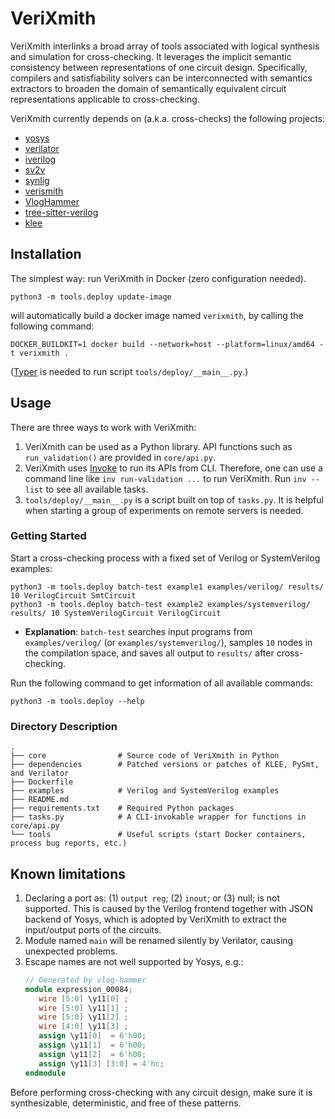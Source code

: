 # VeriXmith

VeriXmith interlinks a broad array of tools associated with logical synthesis and simulation for cross-checking. It leverages the implicit semantic consistency between representations of one circuit design. Specifically, compilers and satisfiability solvers can be interconnected with semantics extractors to broaden the domain of semantically equivalent circuit representations applicable to cross-checking.

VeriXmith currently depends on (a.k.a. cross-checks) the following projects:

- [yosys](https://github.com/YosysHQ/yosys)
- [verilator](https://github.com/verilator/verilator)
- [iverilog](https://github.com/steveicarus/iverilog)
- [sv2v](https://github.com/zachjs/sv2v)
- [synlig](https://github.com/chipsalliance/synlig)
- [verismith](https://github.com/ymherklotz/verismith)
- [VlogHammer](https://github.com/YosysHQ/VlogHammer)
- [tree-sitter-verilog](https://github.com/tree-sitter/tree-sitter-verilog)
- [klee](https://github.com/klee/klee)

## Installation

The simplest way: run VeriXmith in Docker (zero configuration needed).

```
python3 -m tools.deploy update-image
```

will automatically build a docker image named `verixmith`, by calling the following command:

```
DOCKER_BUILDKIT=1 docker build --network=host --platform=linux/amd64 -t verixmith .
```

([Typer](https://typer.tiangolo.com/) is needed to run script `tools/deploy/__main__.py`.)

## Usage

There are three ways to work with VeriXmith:

1. VeriXmith can be used as a Python library. API functions such as `run_validation()` are provided in `core/api.py`.
2. VeriXmith uses [Invoke](https://www.pyinvoke.org/) to run its APIs from CLI. Therefore, one can use a command line like `inv run-validation ...` to run VeriXmith. Run `inv --list` to see all available tasks.
3. `tools/deploy/__main__.py` is a script built on top of `tasks.py`. It is helpful when starting a group of experiments on remote servers is needed.

### Getting Started

Start a cross-checking process with a fixed set of Verilog or SystemVerilog examples:

```
python3 -m tools.deploy batch-test example1 examples/verilog/ results/ 10 VerilogCircuit SmtCircuit
python3 -m tools.deploy batch-test example2 examples/systemverilog/ results/ 10 SystemVerilogCircuit VerilogCircuit
```

- **Explanation**: `batch-test` searches input programs from `examples/verilog/` (or `examples/systemverilog/`), samples `10` nodes in the compilation space, and saves all output to `results/` after cross-checking.

Run the following command to get information of all available commands:

```
python3 -m tools.deploy --help
```

### Directory Description

```
.
├── core                # Source code of VeriXmith in Python
├── dependencies        # Patched versions or patches of KLEE, PySmt, and Verilator
├── Dockerfile
├── examples            # Verilog and SystemVerilog examples
├── README.md
├── requirements.txt    # Required Python packages
├── tasks.py            # A CLI-invokable wrapper for functions in core/api.py
└── tools               # Useful scripts (start Docker containers, process bug reports, etc.)
```

## Known limitations

1. Declaring a port as: (1) `output reg`; (2) `inout`; or (3) null; is not supported. This is caused by the Verilog frontend together with JSON backend of Yosys, which is adopted by VeriXmith to extract the input/output ports of the circuits.
2. Module named `main` will be renamed silently by Verilator, causing unexpected problems.
3. Escape names are not well supported by Yosys, e.g.:
   ```verilog
   // Generated by vlog-hammer
   module expression_00084;
      wire [5:0] \y11[0] ;
      wire [5:0] \y11[1] ;
      wire [5:0] \y11[2] ;
      wire [4:0] \y11[3] ;
      assign \y11[0]  = 6'h00;
      assign \y11[1]  = 6'h00;
      assign \y11[2]  = 6'h00;
      assign \y11[3] [3:0] = 4'hc;
   endmodule
   ```

Before performing cross-checking with any circuit design, make sure it is synthesizable, deterministic, and free of these patterns.
